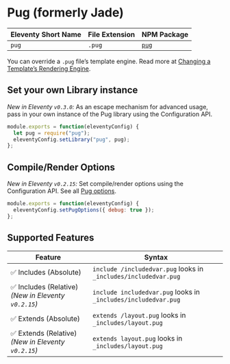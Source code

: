 # Pug (formerly Jade)

| Eleventy Short Name | File Extension | NPM Package                           |
| ------------------- | -------------- | ------------------------------------- |
| `pug`               | `.pug`         | [`pug`](https://github.com/pugjs/pug) |

You can override a `.pug` file’s template engine. Read more at [Changing a Template’s Rendering Engine](/docs/engines.md).

## Set your own Library instance

_New in Eleventy `v0.3.0`:_ As an escape mechanism for advanced usage, pass in your own instance of the Pug library using the Configuration API.

```js
module.exports = function(eleventyConfig) {
  let pug = require("pug");
  eleventyConfig.setLibrary("pug", pug);
};
```

## Compile/Render Options

_New in Eleventy `v0.2.15`:_ Set compile/render options using the Configuration API. See all [Pug options](https://pugjs.org/api/reference.html#options).

```js
module.exports = function(eleventyConfig) {
  eleventyConfig.setPugOptions({ debug: true });
};
```

## Supported Features

| Feature                                              | Syntax                                                          |
| ---------------------------------------------------- | --------------------------------------------------------------- |
| ✅ Includes (Absolute)                               | `include /includedvar.pug` looks in `_includes/includedvar.pug` |
| ✅ Includes (Relative) _(New in Eleventy `v0.2.15`)_ | `include includedvar.pug` looks in `_includes/includedvar.pug`  |
| ✅ Extends (Absolute)                                | `extends /layout.pug` looks in `_includes/layout.pug`           |
| ✅ Extends (Relative) _(New in Eleventy `v0.2.15`)_  | `extends layout.pug` looks in `_includes/layout.pug`            |
